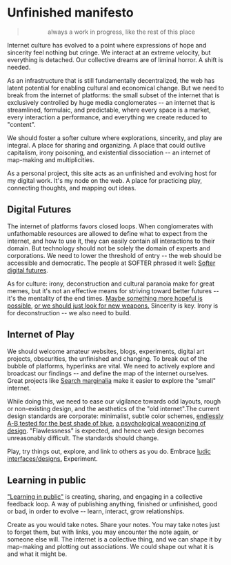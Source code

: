 <script>
  import Paragraph from '../../components/common/Paragraph.svelte';
</script>

# Unfinished manifesto
> always a work in progress, like the rest of this place

Internet culture has evolved to a point where expressions of hope and sincerity feel nothing but cringe. We interact at an extreme velocity, but everything is detached. Our collective dreams are of liminal horror. A shift is needed.

As an infrastructure that is still fundamentally decentralized, the web has latent potential for enabling cultural and economical change. But we need to break from the internet of platforms: the small subset of the internet that is exclusively controlled by huge media conglomerates -- an internet that is streamlined, formulaic, and predictable, where every space is a market, every interaction a performance, and everything we create reduced to "content". 

We should foster a softer culture where explorations, sincerity, and play are integral. A place for sharing and organizing. A place that could outlive capitalism, irony poisoning, and existential dissociation -- an internet of map-making and multiplicities.

As a personal project, this site acts as an unfinished and evolving host for my digital work. It's my node on the web. A place for practicing play, connecting thoughts, and mapping out ideas.

## Digital Futures
The internet of platforms favors closed loops. When conglomerates with unfathomable resources are allowed to define what to expect from the internet, and how to use it, they can easily contain all interactions to their domain. But technology should not be solely the domain of experts and corporations. We need to lower the threshold of entry -- the web should be accessible and democratic. The people at SOFTER phrased it well: [Softer digital futures](https://softer.website/softer "a cozy place").

As for culture: irony, deconstruction and cultural paranoia make for great memes, but it's not an effective means for striving toward better futures -- it's the mentality of the end times. 
[Maybe something more hopeful is possible](https://beforewegoblog.com/purity-and-futures-of-hard-work-by-ada-palmer/), [or we should just look for new weapons.](https://cidadeinseguranca.files.wordpress.com/2012/02/deleuze_control.pdf) Sincerity is key. Irony is for deconstruction -- we also need to build.

## Internet of Play
We should welcome amateur websites, blogs, experiments, digital art projects, obscurities, the unfinished and changing. To break out of the bubble of platforms, hyperlinks are vital. We need to actively explore and broadcast our findings -- and define the map of the internet ourselves. Great projects like [Search marginalia](https://search.marginalia.nu/) make it easier to explore the "small" internet.

While doing this, we need to ease our vigilance towards odd layouts, rough or non-existing design, and the aesthetics of the "old internet".The current design standards are corporate: minimalist, subtle color schemes, [endlessly A-B tested for the best shade of blue](https://stopdesign.com/archive/2009/03/20/goodbye-google.html), [a psychological weaponizing of design](https://queue.acm.org/detail.cfm?id=3400901). "Flawlessness" is expected, and hence web design becomes unreasonably difficult. The standards should change. 

Play, try things out, explore, and link to others as you do. Embrace [ludic interfaces/designs.](https://en.wikipedia.org/wiki/Ludic_interface) Experiment.

## Learning in public
["Learning in public"](https://www.swyx.io/learn-in-public/) is creating, sharing, and engaging in a collective feedback loop. A way of publishing anything, finished or unfinished, good or bad, in order to evolve -- learn, interact, grow relationships.

Create as you would take notes. Share your notes. You may take notes just to forget them, but with links, you may encounter the note again, or someone else will. The internet is a collective thing, and we can shape it by map-making and plotting out associations. We could shape out what it is and what it might be.

<style>
  blockquote {
    padding-left: 0;
    text-align: center;
  }
</style>